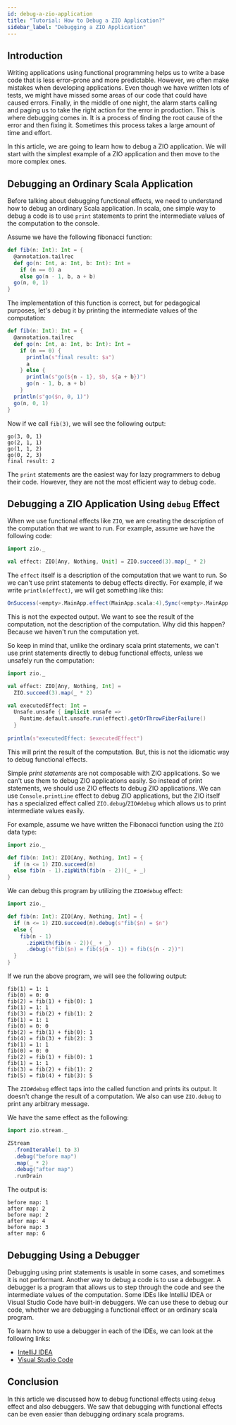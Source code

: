 ```yaml
---
id: debug-a-zio-application
title: "Tutorial: How to Debug a ZIO Application?"
sidebar_label: "Debugging a ZIO Application"
---
```


## Introduction

Writing applications using functional programming helps us to write a base code that is less error-prone and more predictable. However, we often make mistakes when developing applications. Even though we have written lots of tests, we might have missed some areas of our code that could have caused errors. Finally, in the middle of one night, the alarm starts calling and paging us to take the right action for the error in production. This is where debugging comes in. It is a process of finding the root cause of the error and then fixing it. Sometimes this process takes a large amount of time and effort.

In this article, we are going to learn how to debug a ZIO application. We will start with the simplest example of a ZIO application and then move to the more complex ones.

## Debugging an Ordinary Scala Application

Before talking about debugging functional effects, we need to understand how to debug an ordinary Scala application. In scala, one simple way to debug a code is to use `print` statements to print the intermediate values of the computation to the console.

Assume we have the following fibonacci function:

```scala mdoc:compile-only
def fib(n: Int): Int = {
  @annotation.tailrec
  def go(n: Int, a: Int, b: Int): Int =
    if (n == 0) a
    else go(n - 1, b, a + b) 
  go(n, 0, 1)
}
```

The implementation of this function is correct, but for pedagogical purposes, let's debug it by printing the intermediate values of the computation:

```scala mdoc:compile-only
def fib(n: Int): Int = {
  @annotation.tailrec
  def go(n: Int, a: Int, b: Int): Int =
    if (n == 0) {
      println(s"final result: $a")
      a
    } else {
      println(s"go(${n - 1}, $b, ${a + b})")
      go(n - 1, b, a + b)
    }
  println(s"go($n, 0, 1)")
  go(n, 0, 1)
}
```

Now if we call `fib(3)`, we will see the following output:

```
go(3, 0, 1)
go(2, 1, 1)
go(1, 1, 2)
go(0, 2, 3)
final result: 2
```

The `print` statements are the easiest way for lazy programmers to debug their code. However, they are not the most efficient way to debug code.

## Debugging a ZIO Application Using `debug` Effect

When we use functional effects like `ZIO`, we are creating the description of the computation that we want to run. For example, assume we have the following code:

```scala mdoc:compile-only
import zio._

val effect: ZIO[Any, Nothing, Unit] = ZIO.succeed(3).map(_ * 2)
```

The `effect` itself is a description of the computation that we want to run. So we can't use print statements to debug effects directly. For example, if we write `println(effect)`, we will get something like this:

```scala
OnSuccess(<empty>.MainApp.effect(MainApp.scala:4),Sync(<empty>.MainApp.effect(MainApp.scala:4),MainApp$$$Lambda$23/0x00000008000bc440@44a3ec6b),zio.ZIO$$Lambda$25/0x00000008000ba040@71623278)
```

This is not the expected output. We want to see the result of the computation, not the description of the computation. Why did this happen? Because we haven't run the computation yet.

So keep in mind that, unlike the ordinary scala print statements, we can't use print statements directly to debug functional effects, unless we unsafely run the computation:

```scala mdoc:compile-only
import zio._

val effect: ZIO[Any, Nothing, Int] = 
  ZIO.succeed(3).map(_ * 2)

val executedEffect: Int =
  Unsafe.unsafe { implicit unsafe =>
    Runtime.default.unsafe.run(effect).getOrThrowFiberFailure()
  }
  
println(s"executedEffect: $executedEffect")
```

This will print the result of the computation. But, this is not the idiomatic way to debug functional effects.

Simple _print statements_ are not composable with ZIO applications. So we can't use them to debug ZIO applications easily. So instead of print statements, we should use ZIO effects to debug ZIO applications. We can use `Console.printLine` effect to debug ZIO applications, but the ZIO itself has a specialized effect called `ZIO.debug`/`ZIO#debug` which allows us to print intermediate values easily.

For example, assume we have written the Fibonacci function using the `ZIO` data type:

```scala mdoc:compile-only
import zio._

def fib(n: Int): ZIO[Any, Nothing, Int] = {
  if (n <= 1) ZIO.succeed(n)
  else fib(n - 1).zipWith(fib(n - 2))(_ + _)
}
```

We can debug this program by utilizing the `ZIO#debug` effect:

```scala mdoc:compile-only
import zio._

def fib(n: Int): ZIO[Any, Nothing, Int] = {
  if (n <= 1) ZIO.succeed(n).debug(s"fib($n) = $n")
  else {
    fib(n - 1)
      .zipWith(fib(n - 2))(_ + _)
      .debug(s"fib($n) = fib(${n - 1}) + fib(${n - 2})")
  }
}
```

If we run the above program, we will see the following output:

```
fib(1) = 1: 1
fib(0) = 0: 0
fib(2) = fib(1) + fib(0): 1
fib(1) = 1: 1
fib(3) = fib(2) + fib(1): 2
fib(1) = 1: 1
fib(0) = 0: 0
fib(2) = fib(1) + fib(0): 1
fib(4) = fib(3) + fib(2): 3
fib(1) = 1: 1
fib(0) = 0: 0
fib(2) = fib(1) + fib(0): 1
fib(1) = 1: 1
fib(3) = fib(2) + fib(1): 2
fib(5) = fib(4) + fib(3): 5
```

The `ZIO#debug` effect taps into the called function and prints its output. It doesn't change the result of a computation. We also can use `ZIO.debug` to print any arbitrary message.

We have the same effect as the following:

```scala mdoc:compile-only
import zio.stream._

ZStream
  .fromIterable(1 to 3)
  .debug("before map")
  .map(_ * 2)
  .debug("after map")
  .runDrain
```

The output is:

```
before map: 1
after map: 2
before map: 2
after map: 4
before map: 3
after map: 6
```

## Debugging Using a Debugger

Debugging using print statements is usable in some cases, and sometimes it is not performant. Another way to debug a code is to use a debugger. A debugger is a program that allows us to step through the code and see the intermediate values of the computation. Some IDEs like IntelliJ IDEA or Visual Studio Code have built-in debuggers. We can use these to debug our code, whether we are debugging a functional effect or an ordinary scala program.

To learn how to use a debugger in each of the IDEs, we can look at the following links:
- [IntelliJ IDEA](https://www.jetbrains.com/help/idea/run-debug-and-test-scala.html)
- [Visual Studio Code](https://code.visualstudio.com/docs/editor/debugging)

## Conclusion

In this article we discussed how to debug functional effects using `debug` effect and also debuggers. We saw that debugging with functional effects can be even easier than debugging ordinary scala programs.
